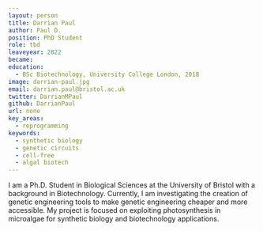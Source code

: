 ```yaml
---
layout: person
title: Darrian Paul
author: Paul D.
position: PhD Student
role: tbd
leaveyear: 2022
became: 
education:
  - BSc Biotechnology, University College London, 2018
image: darrian-paul.jpg
email: darrian.paul@bristol.ac.uk
twitter: DarrianMPaul
github: DarrianPaul
url: none
key_areas:
  - reprogramming
keywords:
  - synthetic biology
  - genetic circuits
  - cell-free
  - algal biotech
---
```

I am a Ph.D. Student in Biological Sciences at the University of Bristol with a background in Biotechnology. Currently, I am investigating the creation of genetic engineering tools to make genetic engineering cheaper and more accessible. My project is focused on exploiting photosynthesis in microalgae for synthetic biology and biotechnology applications.